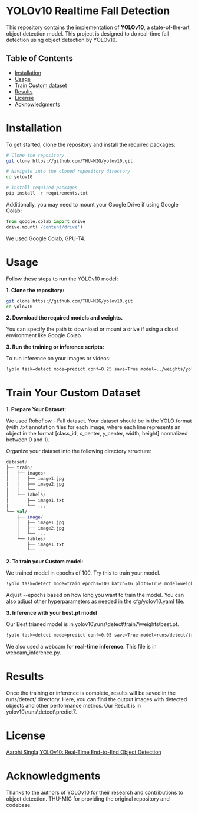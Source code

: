 # YOLOv10 Realtime Fall Detection

This repository contains the implementation of **YOLOv10**, a state-of-the-art object detection model. 
This project is designed to do real-time fall detection using object detection by YOLOv10.

## Table of Contents

- [Installation](#installation)
- [Usage](#usage)
- [Train Custom dataset](#trainyourcustomdataset)
- [Results](#results)
- [License](#license)
- [Acknowledgments](#acknowledgments)

# Installation

To get started, clone the repository and install the required packages:

```bash
# Clone the repository
git clone https://github.com/THU-MIG/yolov10.git

# Navigate into the cloned repository directory
cd yolov10

# Install required packages
pip install -r requirements.txt
```

Additionally, you may need to mount your Google Drive if using Google Colab:

```python
from google.colab import drive
drive.mount('/content/drive')
```
We used Google Colab, GPU-T4. 

# Usage

Follow these steps to run the YOLOv10 model:

**1. Clone the repository:**

```bash
git clone https://github.com/THU-MIG/yolov10.git
cd yolov10
```

**2. Download the required models and weights.** 

You can specify the path to download or mount a drive if using a cloud environment like Google Colab.

**3. Run the training or inference scripts:**

To run inference on your images or videos:

```bash
!yolo task=detect mode=predict conf=0.25 save=True model=../weights/yolov10l.pt source="/content/drive/MyDrive/Colab Notebooks/YOLOv10-Custom-Object-Detection-main/Fall_yeonho.mp4"
```

# Train Your Custom Dataset

**1. Prepare Your Dataset:**

We used Roboflow - Fall dataset.
Your dataset should be in the YOLO format (with .txt annotation files for each image, where each line represents an object in the format [class_id, x_center, y_center, width, height] normalized between 0 and 1).

Organize your dataset into the following directory structure:

```kotlin
dataset/
├── train/
│   ├── images/
│   │   ├── image1.jpg
│   │   ├── image2.jpg
│   │   └── ...
│   └── labels/
│       ├── image1.txt
│       └── ...
└── val/
    ├── image/
    │   ├── image1.jpg
    │   ├── image2.jpg
    │   └── ...
    └── lables/
        ├── image1.txt
        └── ...
```

**2. To train your Custom model:**

We trained model in epochs of 100. 
Try this to train your model. 

```bash
!yolo task=detect mode=train epochs=100 batch=16 plots=True model=weights/yolov10l.pt data='/content/drive/MyDrive/Colab Notebooks/YOLOv10-Custom-Object-Detection-main/custom_dataset/fall-detection.v2i.yolov9/data.yaml' save_period=5
```
Adjust --epochs based on how long you want to train the model.
You can also adjust other hyperparameters as needed in the cfg/yolov10.yaml file.

**3. Inference with your best.pt model**

Our Best trianed model is in yolov10\runs\detect\train7\weights\best.pt. 

```bash
!yolo task=detect mode=predict conf=0.05 save=True model=runs/detect/train7/weights/best.pt source="/content/drive/MyDrive/Colab Notebooks/YOLOv10-Custom-Object-Detection-main/Fall_yeonho.mp4"
```
We also used a webcam for **real-time inference**. This file is in webcam_inference.py. 

# Results

Once the training or inference is complete, results will be saved in the runs/detect/ directory. 
Here, you can find the output images with detected objects and other performance metrics.
Our Result is in yolov10\runs\detect\predict7. 

# License

[Aarohi Singla](https://github.com/AarohiSingla/YOLOv10-Custom-Object-Detection.git)
[YOLOv10: Real-Time End-to-End Object Detection](https://arxiv.org/pdf/2405.14458)

# Acknowledgments

Thanks to the authors of YOLOv10 for their research and contributions to object detection.
THU-MIG for providing the original repository and codebase.
